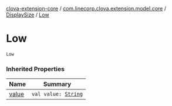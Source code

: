 [clova-extension-core](../../index.md) / [com.linecorp.clova.extension.model.core](../index.md) / [DisplaySize](index.md) / [Low](./-low.md)

# Low

`Low`

### Inherited Properties

| Name | Summary |
|---|---|
| [value](value.md) | `val value: `[`String`](https://kotlinlang.org/api/latest/jvm/stdlib/kotlin/-string/index.html) |
